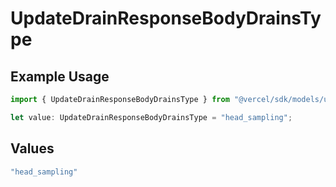# UpdateDrainResponseBodyDrainsType

## Example Usage

```typescript
import { UpdateDrainResponseBodyDrainsType } from "@vercel/sdk/models/updatedrainop.js";

let value: UpdateDrainResponseBodyDrainsType = "head_sampling";
```

## Values

```typescript
"head_sampling"
```